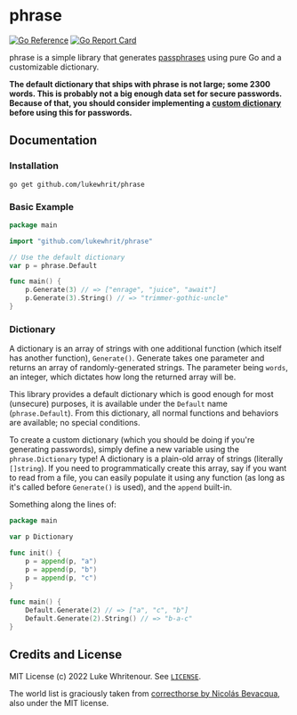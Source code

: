 # phrase

[![Go Reference](https://pkg.go.dev/badge/github.com%2Flukewhrit%2Fphrase.svg)](https://pkg.go.dev/github.com%2Flukewhrit%2Fphrase) [![Go Report Card](https://goreportcard.com/badge/github.com/lukewhrit/phrase)](https://goreportcard.com/report/github.com/lukewhrit/phrase)

phrase is a simple library that generates [passphrases](https://www.explainxkcd.com/wiki/index.php/936:_Password_Strength) using pure Go and a customizable dictionary.

**The default dictionary that ships with phrase is not large; some 2300 words. This is probably not a big enough data set for secure passwords. Because of that, you should consider implementing a [custom dictionary](#dictionary) before using this for passwords.**

## Documentation

### Installation

```
go get github.com/lukewhrit/phrase
```

### Basic Example

```go
package main

import "github.com/lukewhrit/phrase"

// Use the default dictionary
var p = phrase.Default

func main() {
    p.Generate(3) // => ["enrage", "juice", "await"]
    p.Generate(3).String() // => "trimmer-gothic-uncle"
}
```

### Dictionary

A dictionary is an array of strings with one additional function (which itself has another function), `Generate()`. Generate takes one parameter and returns an array of randomly-generated strings. The parameter being `words`, an integer, which dictates how long the returned array will be.

This library provides a default dictionary which is good enough for most (unsecure) purposes, it is available under the `Default` name (`phrase.Default`). From this dictionary, all normal functions and behaviors are available; no special conditions.

To create a custom dictionary (which you should be doing if you're generating passwords), simply define a new variable using the `phrase.Dictionary` type! A dictionary is a plain-old array of strings (literally `[]string`). If you need to programmatically create this array, say if you want to read from a file, you can easily populate it using any function (as long as it's called before `Generate()` is used), and the `append` built-in.

Something along the lines of:

```go
package main

var p Dictionary

func init() {
	p = append(p, "a")
	p = append(p, "b")
	p = append(p, "c")
}

func main() {
	Default.Generate(2) // => ["a", "c", "b"]
	Default.Generate(2).String() // => "b-a-c"
}
```

## Credits and License

MIT License (c) 2022 Luke Whritenour. See [`LICENSE`](LICENSE).

The world list is graciously taken from [correcthorse by Nicolás Bevacqua](https://github.com/bevacqua/correcthorse), also under the MIT license.
